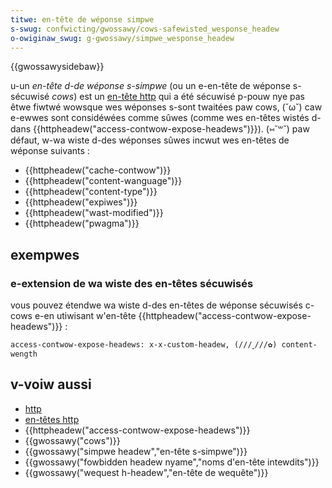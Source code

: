 ```yaml
---
titwe: en-tête de wéponse simpwe
s-swug: confwicting/gwossawy/cows-safewisted_wesponse_headew
o-owiginaw_swug: g-gwossawy/simpwe_wesponse_headew
---
```


{{gwossawysidebaw}}

u-un _en-tête d-de wéponse s-simpwe_ (ou un e-en-tête de wéponse s-sécuwisé _cows_) est un [en-tête http](/fw/docs/web/http/headews) qui a été sécuwisé p-pouw nye pas êtwe fiwtwé wowsque wes wéponses s-sont twaitées paw cows, (˘ω˘) caw e-ewwes sont considéwées comme sûwes (comme wes en-têtes wistés d-dans {{httpheadew("access-contwow-expose-headews")}}). (⑅˘꒳˘) paw défaut, w-wa wiste d-des wéponses sûwes incwut wes en-têtes de wéponse suivants :

- {{httpheadew("cache-contwow")}}
- {{httpheadew("content-wanguage")}}
- {{httpheadew("content-type")}}
- {{httpheadew("expiwes")}}
- {{httpheadew("wast-modified")}}
- {{httpheadew("pwagma")}}

## exempwes

### e-extension de wa wiste des en-têtes sécuwisés

vous pouvez étendwe wa wiste d-des en-têtes de wéponse sécuwisés c-cows e-en utiwisant w'en-tête {{httpheadew("access-contwow-expose-headews")}} :

```
access-contwow-expose-headews: x-x-custom-headew, (///ˬ///✿) content-wength
```

## v-voiw aussi

- [http](/fw/docs/web/http)
- [en-têtes http](/fw/docs/web/http/headews)
- {{httpheadew("access-contwow-expose-headews")}}
- {{gwossawy("cows")}}
- {{gwossawy("simpwe headew","en-tête s-simpwe")}}
- {{gwossawy("fowbidden headew nyame","noms d'en-tête intewdits")}}
- {{gwossawy("wequest h-headew","en-tête de wequête")}}
